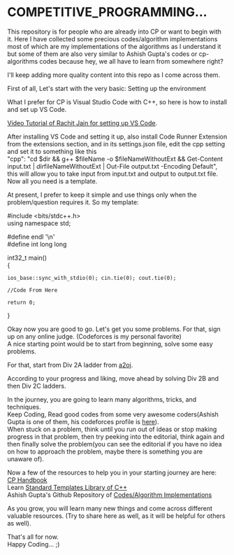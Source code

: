 # COMPETITIVE_PROGRAMMING...

This repository is for people who are already into CP or want to begin with it.
Here I have collected some precious codes/algorithm implementations most of which are my implementations of the algorithms as I understand it but some of them are also very similar to Ashish Gupta's codes or cp-algorithms codes because hey, we all have to learn from somewhere right?

I'll keep adding more quality content into this repo as I come across them.

First of all, Let's start with the very basic: Setting up the environment

What I prefer for CP is Visual Studio Code with C++, so here is how to install and set up VS Code.

[Video Tutorial of Rachit Jain for setting up VS Code](https://www.youtube.com/watch?v=Y-_3rXgrRAY).

After installing VS Code and setting it up, also install Code Runner Extension from the extensions section, and in its settings.json file, edit the cpp setting and set it to something like this  
"cpp": "cd $dir && g++ $fileName -o $fileNameWithoutExt && Get-Content input.txt | $dir$fileNameWithoutExt | Out-File output.txt -Encoding Default",  
this will allow you to take input from input.txt and output to output.txt file.  
Now all you need is a template.  

At present, I prefer to keep it simple and use things only when the problem/question requires it.
So my template:

#include <bits/stdc++.h>  
using namespace std;

#define endl '\n'  
#define int long long

int32_t main()  
{  

	ios_base::sync_with_stdio(0); cin.tie(0); cout.tie(0);

	//Code From Here

	return 0;  
}  

Okay now you are good to go. Let's get you some problems. 
For that, sign up on any online judge. (Codeforces is my personal favorite)  
A nice starting point would be to start from beginning, solve some easy problems. 

For that, start from Div 2A ladder from [a2oj](https://a2oj.com/ladders).  

According to your progress and liking, move ahead by solving Div 2B and then Div 2C ladders.  

In the journey, you are going to learn many algorithms, tricks, and techniques.  
Keep Coding, Read good codes from some very awesome coders(Ashish Gupta is one of them, his codeforces profile is [here](https://codeforces.com/profile/Ashishgup)).  
When stuck on a problem, think until you run out of ideas or stop making progress in that problem, then try peeking into the editorial, think again and then finally solve the problem(you can see the editorial if you have no idea on how to approach the problem, maybe there is something you are unaware of).  

Now a few of the resources to help you in your starting journey are here:  
[CP Handbook](https://cses.fi/book/book.pdf)  
Learn [Standard Templates Library of C++](https://www.topcoder.com/community/competitive-programming/tutorials/power-up-c-with-the-standard-template-library-part-1/)  
Ashish Gupta's Github Repository of [Codes/Algorithm Implementations](https://github.com/Ashishgup1/Competitive-Coding)  

As you grow, you will learn many new things and come across different valuable resources. (Try to share here as well, as it will be helpful for others as well).

That's all for now.  
Happy Coding... ;)
